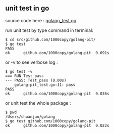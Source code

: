 unit test in go 
-------------

source code here : [golang_test.go](golang_test.go) 

run unit test by type command in terminal:

	$ cd src/github.com/1000copy/golang-pit/
	$ go test 
	PASS
	ok  	github.com/1000copy/golang-pit	0.091s

or -v to see verbose log :

	$ go test -v
	=== RUN Test_pass
	--- PASS: Test_pass (0.00s)
		golang-pit_test.go:11: pass
	PASS
	ok  	github.com/1000copy/golang-pit	0.036s

or unit test the whole package :

	$ pwd
	/Users/chuanjun/golang
	$ go test github.com/1000copy/golang-pit
	ok  	github.com/1000copy/golang-pit	0.022s